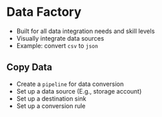 # Data Factory

- Built for all data integration needs and skill levels
- Visually integrate data sources
- Example: convert `csv` to `json`

## Copy Data

- Create a `pipeline` for data conversion
- Set up a data source (E.g., storage account)
- Set up a destination sink
- Set up a conversion rule
